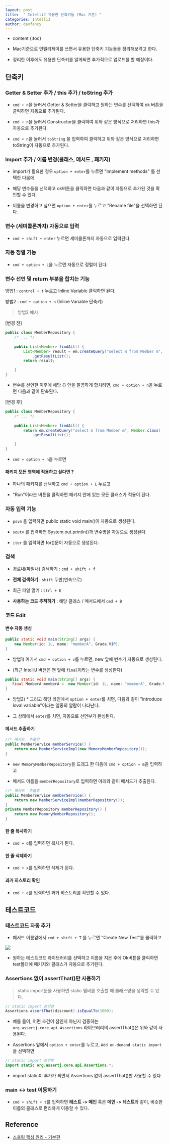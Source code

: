 ```yaml
---
layout: post
title:  " IntelliJ 유용한 단축키들 (Mac 기준) "
categories: IntelliJ
author: devfancy
---
```

* content
{:toc}

* Mac기준으로 인텔리제이를 쓰면서 유용한 단축키 기능들을 정리해보려고 한다.

* 정리한 이후에도 유용한 단축키를 알게되면 추가적으로 업로드를 할 예정이다.

## 단축키

### Getter & Setter 추가 / this 추가 / toString 추가

* `cmd + n`을 눌러서 Getter & Setter을 클릭하고 원하는 변수를 선택하여 ok 버튼을 클릭하면 자동으로 추가된다.

* `cmd + n`을 눌러서 Constructor을 클릭하여 위와 같은 방식으로 처리하면 this가 자동으로 추가된다.

* `cmd + n`을 눌러서 `toString` 을 입력하여 클릭하고 위와 같은 방식으로 처리하면 toString이 자동으로 추가된다.

###  Import 추가 / 이름 변경(클래스, 메서드 , 패키지)

* import가 필요한 경우 `option + enter`를 누르면 "Implement methods" 를 선택한 다음에 

* 해당 변수들을 선택하고 ok버튼을 클릭하면 다음과 같이 자동으로 추가된 것을 확인할 수 있다.

* 이름을 변경하고 싶으면 `option + enter`를 누르고 "Rename file"을 선택하면 된다.

### 변수 (세미콜론까지) 자동으로 입력

* `cmd + shift + enter` 누르면 세미콜론까지 자동으로 입력된다.

### 자동 정렬 기능

* `cmd + option + L`을 누르면 자동으로 정렬이 된다.

### 변수 선언 및 return 부분을 합치는 기능

방법1 : `control + t` 누르고 Inline Variable 클릭하면 된다.

방법2 : `cmd + option + n` (Inline Variable 단축키)

> 방법2 예시

[변경 전]

```java
public class MemberRepository {
    /* ... */
    
    public List<Member> findALl() {
        List<Member> result = em.createQuery("select m from Member m", Member.class)
            .getResultList();
        return result;

    }
}
```

* 변수를 선언한 이후에 해당 {} 안을 깔끔하게 합치려면, `cmd + option + n`을 누르면 다음과 같이 단축된다.

[변경 후]

```java
public class MemberRepository {
    /* ... */
    
    public List<Member> findALl() {
        return em.createQuery("select m from Member m", Member.class)
            .getResultList();

    }
}
```



* `cmd + option + n`을 누르면

#### 패키지 모든 영역에 적용하고 싶다면 ?

* 하나의 패키지를 선택하고  `cmd + option + L` 누르고

* "Run"이라는 버튼을 클릭하면 패키지 안에 있는 모든 클래스가 적용이 된다.

### 자동 입력 기능

* `psvm` 을 입력하면 public static void main()이 자동으로 생성된다.

* `soutv` 를 입력하면 System.out.println()과 변수명을 자동으로 생성된다.

* `iter` 를 입력하면 for()문이 자동으로 생성된다.

### 검색

* 경로내(파일내) 검색하기 : `cmd + shift + f`

* **전체 검색하기** : `shift` 두번(연속으로)

* 최근 파일 열기 : `ctrl + E`

* **사용하는 코드 추적하기** : 해당 클래스 / 메서드에서 `cmd + B`

### 코드 Edit

#### 변수 자동 생성

``` java
public static void main(String[] args) {
    new Member(id: 1L, name: "memberA", Grade.VIP);
}
```

* 방법1) 여기서 `cmd + option + v`를 누르면, new 앞에 변수가 자동으로 생성된다.

* (최근 IntelliJ 버전은 맨 앞에 `final`이라는 변수를 생성한다)


``` java
public static void main(String[] args) {
   final MemberA memberA =  new Member(id: 1L, name: "memberA", Grade.VIP);
}
```

* 방법2) * 그리고 해당 라인에서 `option + enter`를 치면, 다음과 같이 "introduce loval variable"이라는 일종의 알람이 나타난다.

* 그 상태에서 `enter`를 치면, 자동으로 선언부가 완성된다.

#### 메서드 추출하기

``` java
//* 메서드  추출전
public MemberService memberService() {
    return new MemberServiceImpl(new MemoryMemberRepository());
}
```

* `new MemoryMemberRepository`을 드래그 한 다음에 `cmd + option + m`을 입력하고

* 메서드 이름을 `memberRepository`로 입력하면 아래와 같이 메서드가 추출된다.

``` java
//* 메서드  추출후
public MemberService memberService() {
    return new MemberServiceImpl(memberRepository());
}
private MemberRepository memberRepository() {
    return new MemoryMemberRepository();
}
```

#### 한 줄 복사하기

* `cmd + d`를 입력하면 복사가 된다.

#### 한 줄 삭제하기

* `cmd + x`를 입력하면 삭제가 된다.

#### 과거 히스토리 확인

* `cmd + e`를 입력하면 과거 히스토리를 확인할 수 있다.

## 테스트코드

### 테스트코드 자동 추가

* 메서드 이름앞에서 `cmd + shift + T` 를 누르면 "Create New Test"를 클릭하고

![](/assets/img/intellij/intellij_shortKey_testCode.png)

* 원하는 테스트코드 라이브러리를 선택하고 이름을 지은 후에 Ok버튼을 클릭하면 test폴더에 패키지와 클래스가 자동으로 추가된다.

### Assertions 없이 assertThat()만 사용하기

> static import문을 사용하면 static 멤버를 호출할 때 클래스명을 생략할 수 있다.

``` java
// static import 선언전
Assertions.assertThat(discount).isEqualTo(1000);
```

* 예를 들어, 어떤 조건이 참인지 아닌지 검증하는 `org.assertj.core.api.Assertions` 라이브러리의 assertThat()은 위와 같이 사용된다.

* Assertions 앞에서 `option + enter`를 누르고, `Add on-demand static import`을 선택하면 

``` java
// static import 선언후
import static org.assertj.core.api.Assertions.*;
```

* import static이 추가가 되면서 Assertions 없이 assertThat()만 사용할 수 있다.


### main <-> test 이동하기

* `cmd + shift + t`를 입력하면 **테스트 -> 메인** 혹은 **메인 -> 테스트**와 같이, 비슷한 이름의 클래스로 편리하게 이동할 수 있다.

## Reference

* [스프링 핵심 원리 - 기본편](https://www.inflearn.com/course/%EC%8A%A4%ED%94%84%EB%A7%81-%ED%95%B5%EC%8B%AC-%EC%9B%90%EB%A6%AC-%EA%B8%B0%EB%B3%B8%ED%8E%B8/dashboard)
